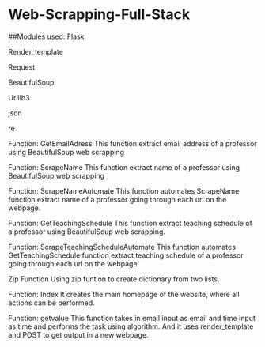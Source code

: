 # Web-Scrapping-Full-Stack



##Modules used:
Flask

Render_template

Request

BeautifulSoup

Urllib3

json

re


Function: GetEmailAdress
This function extract email address of a professor using BeautifulSoup web scrapping

Function: ScrapeName
This function extract name of a professor using BeautifulSoup web scrapping

Function: ScrapeNameAutomate
This function automates ScrapeName function extract name of a professor going through each url on the webpage.

Function: GetTeachingSchedule
This function extract teaching schedule of a professor using BeautifulSoup web scrapping.

Function: ScrapeTeachingScheduleAutomate
This function automates GetTeachingSchedule function extract teaching schedule of a professor going through each url on the webpage.

Zip Function
Using zip funtion to create dictionary from two lists.

Function: Index
It creates the main homepage of the website, where all actions can be performed.

Function: getvalue
This function takes in email input as email and time input as time and performs the task using algorithm. And it uses render_template and POST to get output in a new webpage.
